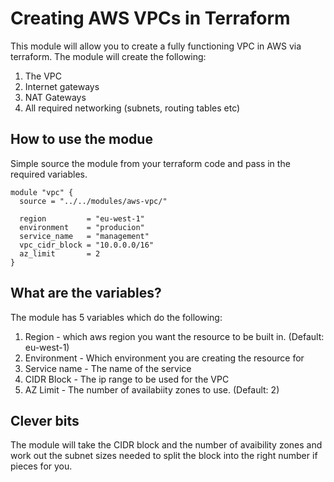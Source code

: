 # Creating AWS VPCs in Terraform

This module will allow you to create a fully functioning VPC in AWS via terraform. The module will create the following:

1. The VPC
2. Internet gateways
3. NAT Gateways
4. All required networking (subnets, routing tables etc)

## How to use the modue

Simple source the module from your terraform code and pass in the required variables.

```
module "vpc" {
  source = "../../modules/aws-vpc/"

  region         = "eu-west-1"
  environment    = "producion"
  service_name   = "management"
  vpc_cidr_block = "10.0.0.0/16"  
  az_limit       = 2
}
```

## What are the variables?

The module has 5 variables which do the following:

1. Region - which aws region you want the resource to be built in. (Default: eu-west-1)
2. Environment - Which environment you are creating the resource for
3. Service name - The name of the service
4. CIDR Block - The ip range to be used for the VPC
5. AZ Limit - The number of availabiity zones to use. (Default: 2)

## Clever bits

The module will take the CIDR block and the number of avaibility zones and work out the subnet sizes needed to split the block into the right number if pieces for you.
